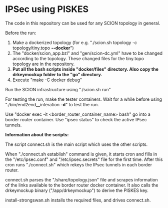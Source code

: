 # IPSec using PISKES

The code in this repository can be used for any SCION topology in general.

Before the run:

1. Make a dockerized topology (for e.g. "./scion.sh topology -c topology/tiny.topo **--docker**")
2. The "docker/scion_app.bzl" and "gen/scion-dc.yml" have to be changed according to the topology. These changed files for the tiny.topo topology are in the repository.
3. **Put all the bash scripts inside "docker/files" directory. Also copy the drkeymockup folder to the "go" directory.**
4. Execute "make -C docker debug"

Run the SCION infrastructure using "./scion.sh run"

For testing the run, make the tester containers. Wait for a while before using "./bin/end2end__interation **-d**" to test the run.

Use "docker exec -it <border_router_container_name> bash" go into a border router container. Use "ipsec status" to check the active IPsec tunnels.

**Information about the scripts:**

The script connect.sh is the main script which uses the other scripts.

When "./connect.sh establish" command is given, it starts cron and fills in the "/etc/ipsec.conf" and "/etc/ipsec.secrets" file for the first time.
After this cron runs "./connect.sh" which rekeys the IPsec tunnels in each border router.

connect.sh parses the "/share/topology.json" file and scrapes information of the links available to the border router docker container. It also calls the drkeymockup binary ("/app/drkeymockup")
to derive the PISKES key.

install-strongswan.sh installs the required files, and drives connect.sh. 
